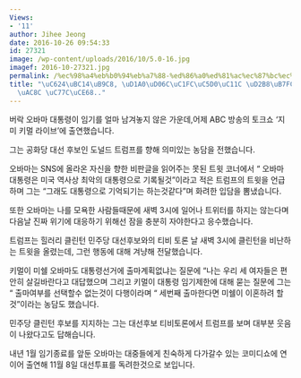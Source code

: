 ```yaml
---
Views:
- '11'
author: Jihee Jeong
date: 2016-10-26 09:54:33
id: 27321
image: /wp-content/uploads/2016/10/5.0-16.jpg
imagef: 2016-10-27321.jpg
permalink: /%ec%98%a4%eb%b0%94%eb%a7%88-%ed%86%a0%ed%81%ac%ec%87%bc%ec%97%90%ec%84%9c-%ed%8a%b8%eb%9f%bc%ed%94%84%ec%97%90%ea%b2%8c-%ec%9d%bc%ec%b9%a8/
title: "\uC624\uBC14\uB9C8, \uD1A0\uD06C\uC1FC\uC5D0\uC11C \uD2B8\uB7FC\uD504\uC5D0\
  \uAC8C \uC77C\uCE68.."
---
```


버락 오바마 대통령이 임기를 얼마 남겨놓지 않은 가운데,어제 ABC 방송의 토크쇼 ‘지미 키멀 라이브&#8217;에 출연했습니다.

그는 공화당 대선 후보인 도널드 트럼프를 향해 의미있는 농담을 전했습니다.

오바마는 SNS에 올라온 자신을 향한 비판글을 읽어주는 못된 트윗 코너에서 “ 오바마 대통령은 미국 역사상 최악의 대통령으로 기록될것&#8221;이라고 적은 트럼프의 트윗을 언급하며 그는 “그래도 대통령으로 기억되기는 하는것같다&#8221;며 화려한 입담을 뽐냈습니다.

또한 오바마는 나를 모욕한 사람들때문에 새벽 3시에 일어나 트위터를 하지는 않는다며 다음날 진짜 위기에 대응하기 위해선 잠을 충분히 자야한다고 응수했습니다.

트럼프는 힐러리 클린턴 민주당 대선후보와의 티비 토론 날 새벽 3시에 클린턴을 비난하는 트윗을 올렸는데, 그런 행동에 대해 겨냥해 전달했습니다.

키멀이 미쉘 오바마도 대통령선거에 출마계획없냐는 질문에 “나는 우리 세 여자들은 편안히 살길바란다고 대답했으며 그리고 키멀이 대통령 임기제한에 대해 묻는 질문에 그는 “ 출마여부를 선택할수 없는것이 다행이라며 “ 세번째 출마한다면 미쉘이 이혼하려 할것&#8221;이라는 농담도 했습니다.

민주당 클린턴 후보를 지지하는 그는 대선후보 티비토론에서 트럼프를 보며 대부분 웃음이 나왔다고도 답해습니다.

내년 1월 임기종료를 앞둔 오바마는 대중들에게 친숙하게 다가갈수 있는 코미디쇼에 연이어 출연해 11월 8일 대선투표를 독려한것으로 보입니다.